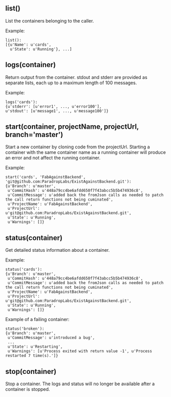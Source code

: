 ## list()

List the containers belonging to the caller.

Example:
```
list():
[{u'Name': u'cards',
  u'State': u'Running'}, ...]
```

## logs(container)

Return output from the container.  stdout and stderr are provided as separate lists, each up to a maximum length of 100 messages.

Example:
```
logs('cards'):
{u'stderr': [u'error1', ..., u'error100'], 
u'stdout': [u'message1', ..., u'message100']}
```

## start(container, projectName, projectUrl, branch='master')

Start a new container by cloning code from the projectUrl.  Starting a container with the same container name as a running container will produce an error and not affect the running container.

Example:
```
start('cards', 'FabAgainstBackend', 'git@github.com:ParadropLabs/ExistAgainstBackend.git'):
{u'Branch': u'master',
 u'CommitHash': u'448a79cc4be6afdd650f7f43abcc5b5b474936c8',
 u'CommitMessage': u'added back the fromJson calls as needed to patch the call return functions not being cuminated',
 u'ProjectName': u'FabAgainstBackend',
 u'ProjectUrl': u'git@github.com:ParadropLabs/ExistAgainstBackend.git',
 u'State': u'Running',
 u'Warnings': []}
```

## status(container)

Get detailed status information about a container.

Example:
```
status('cards'):
{u'Branch': u'master',
 u'CommitHash': u'448a79cc4be6afdd650f7f43abcc5b5b474936c8',
 u'CommitMessage': u'added back the fromJson calls as needed to patch the call return functions not being cuminated',
 u'ProjectName': u'FabAgainstBackend',
 u'ProjectUrl': u'git@github.com:ParadropLabs/ExistAgainstBackend.git',
 u'State': u'Running',
 u'Warnings': []}
```

Example of a failing container:
```
status('broken'):
{u'Branch': u'master',
 u'CommitMessage': u'introduced a bug',
 ...
 u'State': u'Restarting',
 u'Warnings': [u'Process exited with return value -1', u'Process restarted 7 time(s).']}
```

## stop(container)

Stop a container.  The logs and status will no longer be available after a container is stopped.
